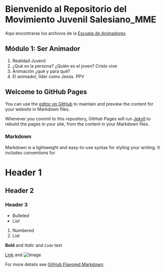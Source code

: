 # Bienvenido al Repositorio del Movimiento Juvenil Salesiano_MME

Aqui encontraras los archivos de la [Escuela de Animadores](https://mjsmme.gnomio.com/)

## Módulo 1: Ser Animador

1. Realidad Juvenil
2. ¿Qué es la persona? ¿Quién es el joven? Cristo vive
3. Animación ¿qué y para qué?
4. El animador, líder como Jesús. PPV

## Welcome to GitHub Pages

You can use the [editor on GitHub](https://github.com/RicardoZamoraD/MJS_MME.github.io/edit/master/README.md) to maintain and preview the content for your website in Markdown files.

Whenever you commit to this repository, GitHub Pages will run [Jekyll](https://jekyllrb.com/) to rebuild the pages in your site, from the content in your Markdown files.

### Markdown

Markdown is a lightweight and easy-to-use syntax for styling your writing. It includes conventions for



# Header 1
## Header 2
### Header 3

- Bulleted
- List

1. Numbered
2. List

**Bold** and _Italic_ and `Code` text

[Link](url) and ![Image](src)


For more details see [GitHub Flavored Markdown](https://guides.github.com/features/mastering-markdown/).
